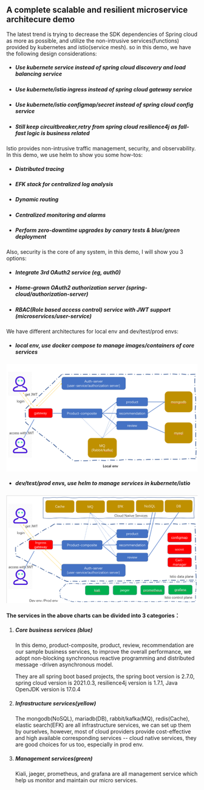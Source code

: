 ## A complete scalable and resilient microservice architecure demo

The latest trend is trying to decrease the SDK dependencies of Spring cloud as more as possible, and utilize the non-intrusive services(functions) provided by kubernetes and istio(service mesh). so in this demo, we have the following design considerations:

- ##### Use kubernete service instead of spring cloud discovery and load balancing service

- ##### Use kubernete/istio ingress instead of spring cloud gateway service

- ##### Use kubernete/istio configmap/secret instead of spring cloud config service

- ##### Still keep circuitbreaker,retry from spring cloud resilience4j as fall-fast logic is business related



Istio provides non-intrusive traffic management, security, and observability. In this demo, we use helm to show you some how-tos:

- ##### Distributed tracing

- ##### EFK stack for centralized log analysis

- ##### Dynamic routing

- ##### Centralized monitoring and alarms

- ##### Perform zero-downtime upgrades by canary tests & blue/green deployment


Also, security is the core of any system, in this demo, I will show you 3 options:

- ##### Integrate 3rd OAuth2 service (eg, auth0)

- ##### Home-grown OAuth2 authorization server (spring-cloud/authorization-server)

- ##### RBAC(Role based access control) service with JWT support (microservices/user-service)



We have different architectures for local env and dev/test/prod envs:

- ##### local env, use docker compose to manage images/containers of core services

![local env](https://github.com/kmshi/micro-arch/blob/master/doc/local_env.png?raw=true)

- ##### dev/test/prod envs, use helm to manage services in kubernete/istio

![dev_prod_env](https://github.com/kmshi/micro-arch/blob/master/doc/dev_prod_env.png?raw=true)



#### The services in the above charts can be divided into 3 categories：

1. ##### Core business services (blue)

   In this demo, product-composite, product, review, recommendation are our  sample business services,  to improve the overall performance, we adopt non-blocking synchronous reactive programming and distributed message -driven asynchronous model.

   They are all spring boot based projects, the spring boot version is 2.7.0, spring cloud version is 2021.0.3,  resilience4j version is 1.7.1, Java OpenJDK version is 17.0.4

   

2. ##### Infrastructure services(yellow)

   The mongodb(NoSQL), mariadb(DB), rabbit/kafka(MQ), redis(Cache), elastic search(EFK) are all infrastructure services,  we can set up them by ourselves, however, most of cloud providers provide cost-effective and high available corresponding services -- cloud native services, they are good choices for us too, especially in prod env.

   

3. ##### Management services(green)

   Kiali, jaeger, prometheus, and grafana are all management service which help us monitor and maintain our micro services.